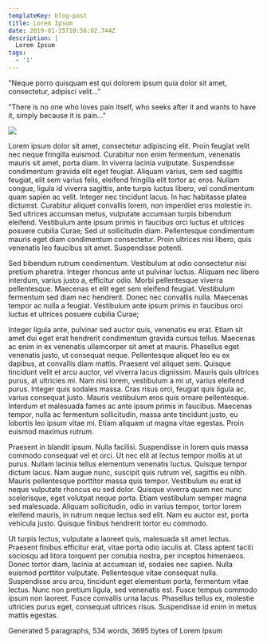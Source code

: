 ```yaml
---
templateKey: blog-post
title: Lorem Ipsum
date: 2019-01-25T10:56:02.744Z
description: |
  Lorem Ipsum
tags:
  - '1'
---
```

"Neque porro quisquam est qui dolorem ipsum quia dolor sit amet, consectetur, adipisci velit..."

"There is no one who loves pain itself, who seeks after it and wants to have it, simply because it is pain..."

![](/img/71rxmabpegl._sl1500_.jpg)



Lorem ipsum dolor sit amet, consectetur adipiscing elit. Proin feugiat velit nec neque fringilla euismod. Curabitur non enim fermentum, venenatis mauris sit amet, porta diam. In viverra lacinia vulputate. Suspendisse condimentum gravida elit eget feugiat. Aliquam varius, sem sed sagittis feugiat, elit sem varius felis, eleifend fringilla elit tortor ac eros. Nullam congue, ligula id viverra sagittis, ante turpis luctus libero, vel condimentum quam sapien ac velit. Integer nec tincidunt lacus. In hac habitasse platea dictumst. Curabitur aliquet convallis lorem, non imperdiet eros molestie in. Sed ultrices accumsan metus, vulputate accumsan turpis bibendum eleifend. Vestibulum ante ipsum primis in faucibus orci luctus et ultrices posuere cubilia Curae; Sed ut sollicitudin diam. Pellentesque condimentum mauris eget diam condimentum consectetur. Proin ultrices nisi libero, quis venenatis leo faucibus sit amet. Suspendisse potenti.

Sed bibendum rutrum condimentum. Vestibulum at odio consectetur nisi pretium pharetra. Integer rhoncus ante ut pulvinar luctus. Aliquam nec libero interdum, varius justo a, efficitur odio. Morbi pellentesque viverra pellentesque. Maecenas et elit eget sem eleifend feugiat. Vestibulum fermentum sed diam nec hendrerit. Donec nec convallis nulla. Maecenas tempor ac nulla a feugiat. Vestibulum ante ipsum primis in faucibus orci luctus et ultrices posuere cubilia Curae;

Integer ligula ante, pulvinar sed auctor quis, venenatis eu erat. Etiam sit amet dui eget erat hendrerit condimentum gravida cursus tellus. Maecenas ac enim in ex venenatis ullamcorper sit amet at mauris. Phasellus eget venenatis justo, ut consequat neque. Pellentesque aliquet leo eu ex dapibus, at convallis diam mattis. Praesent vel aliquet sem. Quisque tincidunt velit et arcu auctor, vel viverra lacus dignissim. Mauris quis ultrices purus, at ultricies mi. Nam nisi lorem, vestibulum a mi ut, varius eleifend purus. Integer quis sodales massa. Cras risus orci, feugiat quis ligula ac, varius consequat justo. Mauris vestibulum eros quis ornare pellentesque. Interdum et malesuada fames ac ante ipsum primis in faucibus. Maecenas tempor, nulla ac fermentum sollicitudin, massa ante tincidunt justo, eu lobortis leo ipsum vitae mi. Etiam aliquam ut magna vitae egestas. Proin euismod maximus rutrum.

Praesent in blandit ipsum. Nulla facilisi. Suspendisse in lorem quis massa commodo consequat vel et orci. Ut nec elit at lectus tempor mollis at ut purus. Nullam lacinia tellus elementum venenatis luctus. Quisque tempor dictum lacus. Nam augue nunc, suscipit quis rutrum vel, sagittis eu nibh. Mauris pellentesque porttitor massa quis tempor. Vestibulum eu erat id neque vulputate rhoncus eu sed dolor. Quisque viverra quam nec nunc scelerisque, eget volutpat neque porta. Etiam vestibulum semper magna sed malesuada. Aliquam sollicitudin, odio in varius tempor, tortor lorem eleifend mauris, in rutrum neque lectus sed elit. Nam eu auctor est, porta vehicula justo. Quisque finibus hendrerit tortor eu commodo.

Ut turpis lectus, vulputate a laoreet quis, malesuada sit amet lectus. Praesent finibus efficitur erat, vitae porta odio iaculis at. Class aptent taciti sociosqu ad litora torquent per conubia nostra, per inceptos himenaeos. Donec tortor diam, lacinia at accumsan id, sodales nec sapien. Nulla euismod porttitor vulputate. Pellentesque vitae consequat nulla. Suspendisse arcu arcu, tincidunt eget elementum porta, fermentum vitae lectus. Nunc non pretium ligula, sed venenatis est. Fusce tempus commodo ipsum non laoreet. Fusce convallis urna lacus. Phasellus tellus ex, molestie ultricies purus eget, consequat ultrices risus. Suspendisse id enim in metus mattis egestas.

Generated 5 paragraphs, 534 words, 3695 bytes of Lorem Ipsum
